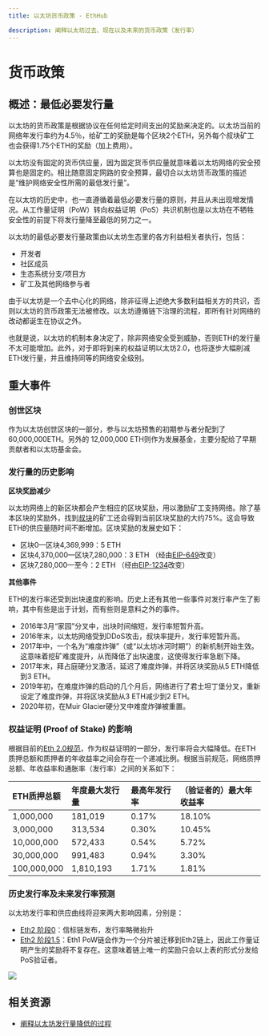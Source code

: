 ```yaml
---
title: 以太坊货币政策 - EthHub

description: 阐释以太坊过去、现在以及未来的货币政策（发行率）
---
```


# 货币政策

## 概述：最低必要发行量

以太坊的货币政策是根据协议在任何给定时间支出的奖励来决定的。以太坊当前的网络年发行率约为4.5％，给矿工的奖励是每个区块2个ETH，另外每个叔块矿工也会获得1.75个ETH的奖励（加上费用）。

以太坊没有固定的货币供应量，因为固定货币供应量就意味着以太坊网络的安全预算也是固定的。相比随意固定网路的安全预算，最切合以太坊货币政策的描述是“维护网络安全性所需的最低发行量”。

在以太坊的历史中，也一直遵循着最低必要发行量的原则，并且从未出现增发情况。从工作量证明（PoW）转向权益证明（PoS）共识机制也是以太坊在不牺牲安全性的前提下将发行量降至最低的努力之一。

以太坊的最低必要发行量政策由以太坊生态里的各方利益相关者执行，包括：

* 开发者
* 社区成员
* 生态系统分支/项目方
* 矿工及其他网络参与者

由于以太坊是一个去中心化的网络，除非征得上述绝大多数利益相关方的共识，否则以太坊的货币政策无法被修改。以太坊遵循链下治理的流程，即所有针对网络的改动都诞生在协议之外。

也就是说，以太坊的机制本身决定了，除非网络安全受到威胁，否则ETH的发行量不太可能增加。此外，对于即将到来的权益证明以太坊2.0，也将逐步大幅削减ETH发行量，并且维持同等的网络安全级别。

## 重大事件

### 创世区块

作为以太坊创世区块的一部分，参与以太坊预售的初期参与者分配到了60,000,000ETH。另外的 12,000,000 ETH则作为发展基金，主要分配给了早期贡献者和以太坊基金会。

### 发行量的历史影响

**区块奖励减少**

以太坊网络上的新区块都会产生相应的区块奖励，用以激励矿工支持网络。除了基本区块的奖励外，找到[叔块](https://docs.ethhub.io/using-ethereum/mining/)的矿工还会得到当前区块奖励的大约75%。这会导致ETH的供应量随时间不断增加。区块奖励的发展史如下：

* 区块0—区块4,369,999：5 ETH
* 区块4,370,000—区块7,280,000：3 ETH （经由[EIP-649](https://github.com/ethereum/EIPs/blob/master/EIPS/eip-649.md)改变）
* 区块7,280,000—至今：2 ETH （经由[EIP-1234](https://github.com/ethereum/EIPs/blob/master/EIPS/eip-1234.md)改变）

**其他事件**  

ETH的发行率还受到出块速度的影响。历史上还有其他一些事件对发行率产生了影响，其中有些是出于计划，而有些则是意料之外的事件。

* 2016年3月“家园”分叉中，出块时间缩短，发行率短暂升高。
* 2016年末，以太坊网络受到DDoS攻击，叔块率提升，发行率短暂升高。
* 2017年中，一个名为“难度炸弹”（或“以太坊冰河时期”）的新机制开始生效。这意味着挖矿难度提升，从而降低了出块速度，这使得发行率急剧下降。
* 2017年末，拜占庭硬分叉激活，延迟了难度炸弹，并将区块奖励从5 ETH降低到3 ETH。
* 2019年初，在难度炸弹的启动的几个月后，网络进行了君士坦丁堡分叉，重新设定了难度炸弹，并将区块奖励从3 ETH减少到2 ETH。
* 2020年初，在Muir Glacier硬分叉中难度炸弹被重置。

### 权益证明 \(Proof of Stake\) 的影响

根据目前的[Eth 2.0规范](https://github.com/ethereum/eth2.0-specs)，作为权益证明的一部分，发行率将会大幅降低。在ETH质押总额和质押者的年收益率之间会存在一个递减比例。根据当前规范，网络质押总额、年收益率和通胀率（发行率）之间的关系如下：

| ETH质押总额 | 年度最大发行量 | 最高年发行率 | （验证者的）最大年收益率 |
| :--- | :--- | :--- | :--- |
| 1,000,000 | 181,019 | 0.17% | 18.10% |
| 3,000,000 | 313,534 | 0.30% | 10.45% |
| 10,000,000 | 572,433 | 0.54% | 5.72% |
| 30,000,000 | 991,483 | 0.94% | 3.30% |
| 100,000,000 | 1,810,193 | 1.71% | 1.81% |

### 历史发行率及未来发行率预测

以太坊发行率和供应曲线将迎来两大影响因素，分别是：

* [Eth2 阶段0](https://github.com/ethereum/eth2.0-specs/tree/dev/specs/phase0)：信标链发布，发行率略微抬升
* [Eth2 阶段1.5](https://github.com/ethereum/eth2.0-specs/tree/dev/specs/phase1)：Eth1 PoW链会作为一个分片被迁移到Eth2链上，因此工作量证明产生的奖励将不复存在。这意味着链上唯一的奖励只会以上表的形式分发给PoS验证者。

![](/assets/images/issuance_graph.png)

## 相关资源
* [阐释以太坊发行量降低的过程](https://twitter.com/sassal0x/status/1086023932514189312 )
